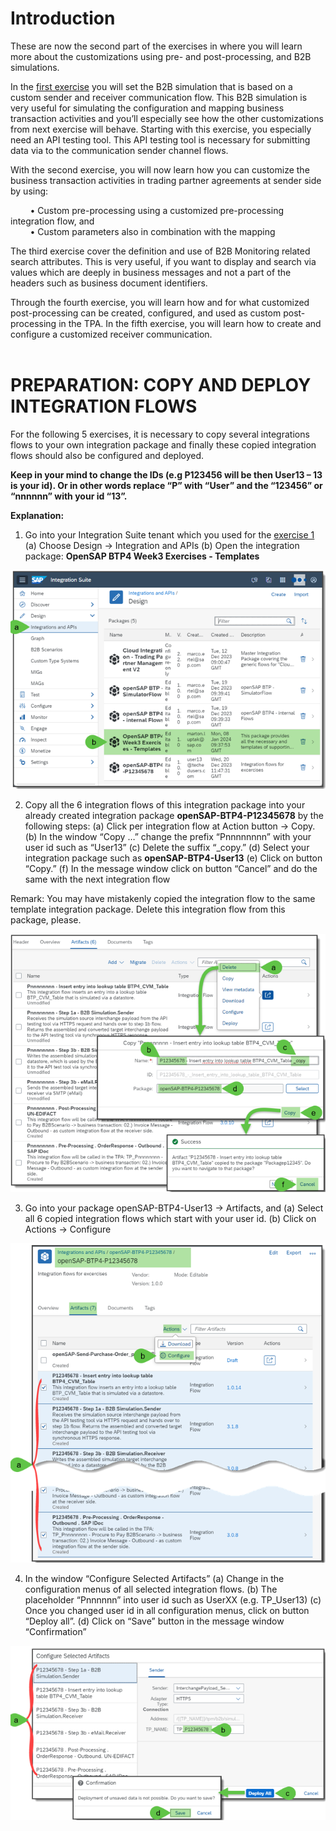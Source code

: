 # **Introduction**

These are now the second part of the exercises in where you will learn more about the customizations using pre- and post-processing, and B2B simulations. 

In the [first exercise](https://github.com/SAP-samples/integration-suite-b2b-exercises-basic/tree/main/exercises/Ex01) you will set the B2B simulation that is based on a custom sender and receiver communication flow. This B2B simulation is very useful for simulating the configuration and mapping business transaction activities and you’ll especially see how the other customizations from next exercise will behave. Starting with this exercise, you especially need an API testing tool. This API testing tool is necessary for submitting data via to the communication sender channel flows.

With the second exercise, you will now learn how you can customize the business transaction activities in trading partner agreements at sender side by using:

&nbsp;&nbsp;&nbsp;&nbsp;&nbsp;&nbsp;&nbsp;&nbsp;• Custom pre-processing using a customized pre-processing integration flow, and\
&nbsp;&nbsp;&nbsp;&nbsp;&nbsp;&nbsp;&nbsp;&nbsp;• Custom parameters also in combination with the mapping

The third exercise cover the definition and use of B2B Monitoring related search attributes. This is very useful, if you want to display and search via values which are deeply in business messages and not a part of the headers such as business document identifiers.

Through the fourth exercise, you will learn how and for what customized post-processing can be created, configured, and used as custom post-processing in the TPA.
In the fifth exercise, you will learn how to create and configure a customized receiver communication.\
 
# **PREPARATION: COPY AND DEPLOY INTEGRATION FLOWS**

For the following 5 exercises, it is necessary to copy several integrations flows to your own integration package and finally these copied integration flows should also be configured and deployed.

**Keep in your mind to change the IDs (e.g P123456 will be then User13 – 13 is your id). Or in other words replace “P” with “User” and the “123456” or “nnnnnn” with your id “13”.**


**Explanation:**

1. Go into your Integration Suite tenant which you used for the [exercise 1](https://github.com/SAP-samples/integration-suite-b2b-exercises-basic/tree/main/exercises/Ex01)
(a)	Choose Design -> Integration and APIs
(b)	Open the integration package: **OpenSAP BTP4 Week3 Exercises - Templates**

![image](https://github.com/SAP-samples/integration-suite-b2b-exercises-advanced/blob/main/Exercise/Ex1/Introduction/assets/1.png)


2. Copy all the 6 integration flows of this integration package into your already created integration package **openSAP-BTP4-P12345678** by the following steps:
(a)	Click per integration flow at Action button -> Copy.
(b)	In the window “Copy …” change the prefix “Pnnnnnnnn” with your user id such as “User13” 
(c)	Delete the suffix “_copy.”
(d)	Select your integration package such as **openSAP-BTP4-User13**
(e)	Click on button “Copy.” 
(f)	In the message window click on button “Cancel” and do the same with the next integration flow

Remark: You may have mistakenly copied the integration flow to the same template integration package. Delete this integration flow from this package, please.

![image](https://github.com/SAP-samples/integration-suite-b2b-exercises-advanced/blob/main/Exercise/Ex1/Introduction/assets/2.png)


3. Go into your package openSAP-BTP4-User13 -> Artifacts, and
(a)	Select all 6 copied integration flows which start with your user id.
(b)	Click on Actions -> Configure

![image](https://github.com/SAP-samples/integration-suite-b2b-exercises-advanced/blob/main/Exercise/Ex1/Introduction/assets/3.png)


4. In the window “Configure Selected Artifacts”
(a)	Change in the configuration menus of all selected integration flows. 
(b)	The placeholder “Pnnnnnn” into user id such as UserXX (e.g. TP_User13)
(c)	Once you changed user id in all configuration menus, click on button “Deploy all”.
(d)	Click on “Save” button in the message window “Confirmation”

![image](https://github.com/SAP-samples/integration-suite-b2b-exercises-advanced/blob/main/Exercise/Ex1/Introduction/assets/4.png)

